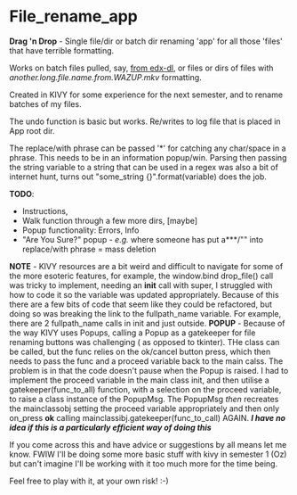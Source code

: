 # File_rename_app
**Drag 'n Drop** - Single file/dir or batch dir renaming 'app' for all those 'files' that have terrible formatting.

Works on batch files pulled, say, [from edx-dl](https://github.com/coursera-dl/edx-dl), or files or dirs of files with *another.long.file.name.from.WAZUP.mkv* formatting.

Created in KIVY for some experience for the next semester, and to rename batches of my files.

The undo function is basic but works. Re/writes to log file that is placed in App root dir.

The replace/with phrase can be passed '*' for catching any char/space in a phrase. This needs to be in an information popup/win. Parsing then passing the string variable to a string that can be used in a regex was also a bit of internet hunt, turns out "some_string {}".format(variable) does the job.

**TODO**: 
* Instructions,
* Walk function through a few more dirs, [maybe]
* Popup functionality: Errors, Info
* "Are You Sure?" popup - *e.g.* where someone has put a***/"" into replace/with phrase = mass deletion 

**NOTE** - KIVY resources are a bit weird and difficult to navigate for some of the more esoteric features, for example, the window.bind drop_file() call was tricky to implement, needing an __init__ call with super,  I struggled with how to code it so the variable was updated appropriately. Because of this there are a few bits of code that seem like they could be refactored, but doing so was breaking the link to the fullpath_name variable. For example, there are 2 fullpath_name calls in init and just outside. 
**POPUP** - Because of the way KIVY uses Popups, calling a Popup as a gatekeeper for file renaming buttons was challenging ( as opposed to tkinter). THe class can be called, but the func relies on the ok/cancel button press, which then needs to pass the func and a proceed variable back to the main calss. The problem is in that the code doesn't pause when the Popup is raised. I had to implement the proceed variable in the main class init, and then utilise a gatekeeper(func_to_all) function, with a selection on the proceed variable, to raise a class instance of the PopupMsg. The PopupMsg *then* recreates the mainclassobj setting the proceed variable appropriately and then only on_press **ok** calling mainclassibj.gatekeeper(func_to_call) AGAIN. ***I have no idea if this is a particularly efficient way of doing this***

If you come across this and have advice or suggestions by all means let me know. FWIW I'll be doing some more basic stuff with kivy in semester 1 (Oz) but can't imagine I'll be working with it too much more for the time being. 

Feel free to play with it, at your own risk! :-)
